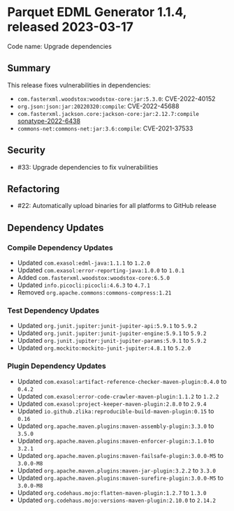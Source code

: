 # Parquet EDML Generator 1.1.4, released 2023-03-17

Code name: Upgrade dependencies

## Summary

This release fixes vulnerabilities in dependencies:

* `com.fasterxml.woodstox:woodstox-core:jar:5.3.0`: CVE-2022-40152
* `org.json:json:jar:20220320:compile`: CVE-2022-45688
* `com.fasterxml.jackson.core:jackson-core:jar:2.12.7:compile` [sonatype-2022-6438](https://ossindex.sonatype.org/vulnerability/sonatype-2022-6438)
* `commons-net:commons-net:jar:3.6:compile`: CVE-2021-37533

## Security

* #33: Upgrade dependencies to fix vulnerabilities

## Refactoring

* #22: Automatically upload binaries for all platforms to GitHub release

## Dependency Updates

### Compile Dependency Updates

* Updated `com.exasol:edml-java:1.1.1` to `1.2.0`
* Updated `com.exasol:error-reporting-java:1.0.0` to `1.0.1`
* Added `com.fasterxml.woodstox:woodstox-core:6.5.0`
* Updated `info.picocli:picocli:4.6.3` to `4.7.1`
* Removed `org.apache.commons:commons-compress:1.21`

### Test Dependency Updates

* Updated `org.junit.jupiter:junit-jupiter-api:5.9.1` to `5.9.2`
* Updated `org.junit.jupiter:junit-jupiter-engine:5.9.1` to `5.9.2`
* Updated `org.junit.jupiter:junit-jupiter-params:5.9.1` to `5.9.2`
* Updated `org.mockito:mockito-junit-jupiter:4.8.1` to `5.2.0`

### Plugin Dependency Updates

* Updated `com.exasol:artifact-reference-checker-maven-plugin:0.4.0` to `0.4.2`
* Updated `com.exasol:error-code-crawler-maven-plugin:1.1.2` to `1.2.2`
* Updated `com.exasol:project-keeper-maven-plugin:2.8.0` to `2.9.4`
* Updated `io.github.zlika:reproducible-build-maven-plugin:0.15` to `0.16`
* Updated `org.apache.maven.plugins:maven-assembly-plugin:3.3.0` to `3.5.0`
* Updated `org.apache.maven.plugins:maven-enforcer-plugin:3.1.0` to `3.2.1`
* Updated `org.apache.maven.plugins:maven-failsafe-plugin:3.0.0-M5` to `3.0.0-M8`
* Updated `org.apache.maven.plugins:maven-jar-plugin:3.2.2` to `3.3.0`
* Updated `org.apache.maven.plugins:maven-surefire-plugin:3.0.0-M5` to `3.0.0-M8`
* Updated `org.codehaus.mojo:flatten-maven-plugin:1.2.7` to `1.3.0`
* Updated `org.codehaus.mojo:versions-maven-plugin:2.10.0` to `2.14.2`
